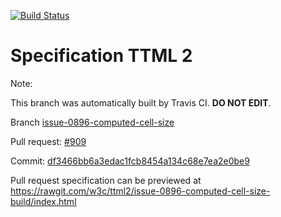 [![Build Status](https://travis-ci.org/w3c/ttml2.svg?branch=issue-0896-computed-cell-size)](https://travis-ci.org/w3c/ttml2)


# Specification TTML 2


Note:


This branch was automatically built by Travis CI. <b>DO NOT EDIT</b>.


 Branch [issue-0896-computed-cell-size](https://github.com/w3c/ttml2/tree/issue-0896-computed-cell-size)


 Pull request: [#909](https://github.com/w3c/ttml2/pull/909)


 Commit: [df3466bb6a3edac1fcb8454a134c68e7ea2e0be9](https://github.com/w3c/ttml2/commit/df3466bb6a3edac1fcb8454a134c68e7ea2e0be9)

Pull request specification can be previewed at https://rawgit.com/w3c/ttml2/issue-0896-computed-cell-size-build/index.html




